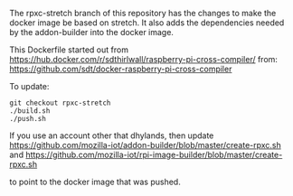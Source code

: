 The rpxc-stretch branch of this repository has the changes to make the docker image be based on stretch. It also adds the dependencies needed by the addon-builder into the docker image.

This Dockerfile started out from https://hub.docker.com/r/sdthirlwall/raspberry-pi-cross-compiler/
from: https://github.com/sdt/docker-raspberry-pi-cross-compiler

To update:

```
git checkout rpxc-stretch
./build.sh
./push.sh
```

If you use an account other that dhylands, then update
https://github.com/mozilla-iot/addon-builder/blob/master/create-rpxc.sh
and
https://github.com/mozilla-iot/rpi-image-builder/blob/master/create-rpxc.sh

to point to the docker image that was pushed.
